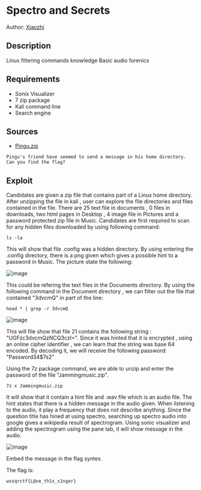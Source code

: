 # Spectro and Secrets
Author: [Xiaozhi](https://github.com/xiaoxiao69)

## Description

Linux filtering commands knowledge
Basic audio forenics
## Requirements 

- Sonix Visualizer
- 7 zip package
- Kali command line
- Search engine

## Sources

- [Pingu.zip](https://github.com/ChanTingHui/wssqrctf/tree/main/misc/Spectro%20and%20Secrets/bin)


```
Pingu's friend have seemed to send a message in his home directory. Can you find the flag?
```


## Exploit

Candidates are given a zip file that contains part of a Linux home directory. After unzipping the file in kali , user can explore the file directories and files contained in the file. There are 25 text file in documents , 0 files in downloads, two html pages in Desktop , 4 image file in Pictures and a password protected zip file in Music. Candidates are first required to scan for any hidden files downloaded by using following command:
```
ls -la
```
This will show that file .config was a hidden directory. By using entering the .config directory, there is a png given which gives a possible hint to a password in Music. The picture state the following:

![image](https://user-images.githubusercontent.com/69874238/123474018-f22e7200-d62b-11eb-8048-180cffa97da5.png)

This could be refering the text files in the Documents directory. By using the following command in the Document directory , we can filter out the file that contained "3dvcmQ" in part of the line:
```
head * | grep -r 3dvcmQ
```
![image](https://user-images.githubusercontent.com/69874238/123477561-cd88c900-d630-11eb-9bb9-0b7b389bd6a7.png)

This will file show that file 21 contains the following string : "UGFzc3dvcmQzNCQ3czI=". Since it was hinted that it is encrypted , using an online cipher identifier , we can learn that the string was base 64 encoded. By decoding it, we will receive the following password: "Password34$7s2"

Using the 7z package command, we are able to unzip and enter the password of the file "Jammingmusic.zip".
```
7z x Jammingmusic.zip
```

It will show that it contain a hint file and .wav file which is an audio file. The hint states that there is a hidden message in the audio given. When listening to the audio, it play a frequency that does not describe anything. Since the question title has hined at using spectro, searching up spectro audio into google gives a wikipedia result of spectrogram. Using sonic visualizer and adding the spectrogram using the pane tab, it will show message in the audio.

![image](https://user-images.githubusercontent.com/69874238/123476644-9534bb00-d62f-11eb-9c13-0ebfd11e0af5.png)


Embed the message in the flag syntex.


The flag is:

```
wssqrctf{L@ve_th1s_s1nger}
```
